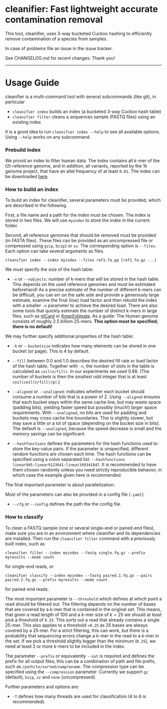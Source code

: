 # cleanifier: Fast lightweight accurate contamination removal

This tool, cleanifier, uses 3-way bucketed Cuckoo hashing to efficiently remove contamination of a species from samples.


In case of problems file an issue in the issue tracker.

See CHANGELOG.md for recent changes.
Thank you!


----


# Usage Guide

cleanifier is a multi-command tool with several subcommands (like git), in particular
- `cleanifier index` builds an index (a bucketed 3-way Cuckoo hash table)
- `cleanifier filter` cleans a sequences sample (FASTQ files) using an existing index

It is a good idea to run `cleanifier index --help` to see all available options.
Using `--help` works on any subcommand.

### Prebuild index
We provid an index to filter human data.
The index contains all $k$-mer of the t2t-reference genome, and in addition, all variants, reported by the 1k genome project, that have an allel frequency of at least `0.01`.
The index can be downloaded [here](https://kingsx.cs.uni-saarland.de/index.php/s/9oTeKTobKE4fKgg).

### How to build an index

To build an index for cleanifier, several parameters must be provided, which are described in the following.

First, a file name and a path for the index must be chosen.
The index is stored in two files. We will use `myindex` to store the index in the current folder.

Second, all reference genomes that should be removed must be provided (in FASTA files).
These files can be provided as an uncompressed file or compressed using `gzip`, `bzip2` or `xz`.
The corresponding option is `--files`.
Each option can take several arguments as files. 
```
cleanifier index --index myindex --files ref1.fa.gq [ref2.fa.gz ...]
```

We must specify the size of the hash table:

- `-n` or  `--nobjects`: number of k-mers that will be stored in the hash table. This depends on the used reference genomes and must be estimated beforehand! As a precise estimate of the number of different k-mers can be difficult, you can err on the safe side and provide a generously large estimate, examine the final (low) load factor and then rebuild the index with a smaller `-n` parameter to achieve the desired load. There are also some tools that quickly estimate the number of distinct k-mers in large files, such as [ntCard](https://github.com/bcgsc/ntCard) or [KmerEstimate](https://github.com/srbehera11/KmerEstimate). As a guide: The Human genome consists of roughly 2.5 billion 25-mers.
**This option must be specified; there is no default!**


We may further specify additional properties of the hash table:

- `-b` or `--bucketsize` indicates how many elements can be stored in one bucket (or page). This is 4 by default.

- `--fill` between 0.0 and 1.0 describes the desired fill rate or load factor of the hash table.
Together with `-n`, the number of slots in the table is calculated as `ceil(n/fill)`. In our experiments we used 0.88. (The number of buckets is then the smallest odd integer that is at least `ceil(ceil(n/fill)/p)`.)

- `--aligned` or `--unaligned`: indicates whether each bucket should consume a number of bits that is a power of 2. Using `--aligned` ensures that each bucket stays within the same cache line, but may waste space (padding bits), yielding faster speed but possibly (much!) larger space requirements. With `--unaligned`, no bits are used for padding and buckets may cross cache line boundaries. This is slightly slower, but may save a little or a lot of space (depending on the bucket size in bits). The default is `--unaligned`, because the speed decrease is small and the memory savings can be significant.

- `--hashfunctions` defines the parameters for the hash functions used to store the key-value pairs. If the parameter is unspecified, different random functions are chosen each time. The hash functions can be specified using a colon separated list: `--hashfunctions linear945:linear9123641:linear349341847`. It is recommended to have them chosen randomly unless you need strictly reproducible behavior, in which case the example given here is recommended.

The final important parameter is about parallelization:

Most of the parameters can also be provided in a config file (`.yaml`):
- `--cfg` or `--config` defines the path the the config file.
 
### How to classify

To clean a FASTQ sample (one or several single-end or paired-end files), make sure you are in an environment where cleanifier and its dependencies are installed.
Then run the `cleanifier filter` command with a previously built index, such as
```
cleanifier filter --index myindex --fastq single.fq.gz --prefix myresults --mode count
```
for single-end reads, or 
```
cleanifier classify --index myindex --fastq paired.1.fq.gz --pairs paired.2.fq.gz --prefix myresults --mode count
```
for paired-end reads.

The most important parameter is `--threshold` which defines at which point a read should be filtered out.
The filtering depends on the number of bases that are covered by a $k$-mer that is contained in the original set.
This means, that given a read length of 100 and a $k$-mer size of $k=25$ we should at least pick a threshold of `0.25`. This sorts out a read that already contains a single 25-mer. This also applies to a threshold `<0.25` as 25 bases are always covered by a 25-mer.
For a strict filtering, this can work, but there is a probability that sequencing errors change a $k$-mer in the read to a $k$-mer in the set. If we pick a threshold slightly bigger than the minimum (`0.25`), we need at least 2 or more $k$-mers to be included in the index.

The parameter `--prefix` or equivalently `--out` is required and defines the prefix for all output files; this can be a combination of path and file prefix, such as `/path/to/sorted/samplename`.
The compression type can be specified using the `--compression` parameter.
Currently we support `gz` (default), `bzip`, `xz` and `none` (uncompressed).

Further parameters and options are:
- `-T` defines how many threads are used for classification (4 to 8 is recommended).
